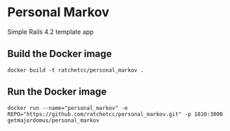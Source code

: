 Personal Markov
================

Simple Rails 4.2 template app

Build the Docker image
---
	
	docker build -t ratchetcc/personal_markov .
	

Run the Docker image
---
	
	docker run --name="personal_markov" -e REPO="https://github.com/ratchetcc/personal_markov.git" -p 1010:3000 getmajordomus/personal_markov
	
